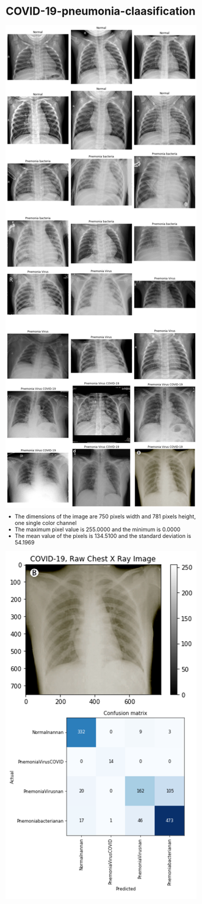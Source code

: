 # COVID-19-pneumonia-claasification
<img align="center" src="1.png" width="500" />


<img align="center" src="2.png" width="500" />


<img align="center" src="3.png" width="500" />


<img align="center" src="4.png" width="500" />

- The dimensions of the image are 750 pixels width and 781 pixels height, one single color channel 
- The maximum pixel value is 255.0000 and the minimum is 0.0000 
- The mean value of the pixels is 134.5100 and the standard deviation is 54.1969 

<img align="center" src="5.png" width="500" />


<img align="center" src="7.png" width="500" />
